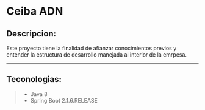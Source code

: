 # Ceiba ADN

## Descripcion: 
Este proyecto tiene la finalidad de afianzar conocimientos previos y entender la estructura de desarrollo manejada al interior de la emrpesa.

---
## Teconologias:

>- Java 8
>- Spring Boot 2.1.6.RELEASE
